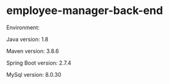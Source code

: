 # employee-manager-back-end

Environment:

Java version: 1.8

Maven version: 3.8.6

Spring Boot version: 2.7.4

MySql version: 8.0.30
